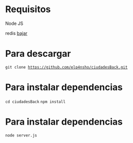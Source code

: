 # Requisitos

Node JS

redis <a href="https://github.com/microsoftarchive/redis/releases/tag/win-3.2.100" >bajar</a>


# Para descargar

<code>git clone https://github.com/elp4nsho/ciudadesBack.git</code>

# Para instalar dependencias

<code>cd ciudadesBack</code>
<code>npm install</code>

# Para instalar dependencias

<code>node server.js</code>

